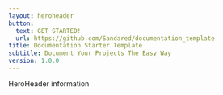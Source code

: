 ```yaml
---
layout: heroheader
button:
  text: GET STARTED!
  url: https://github.com/Sandared/documentation_template
title: Documentation Starter Template
subtitle: Document Your Projects The Easy Way
version: 1.0.0
---
```


HeroHeader information